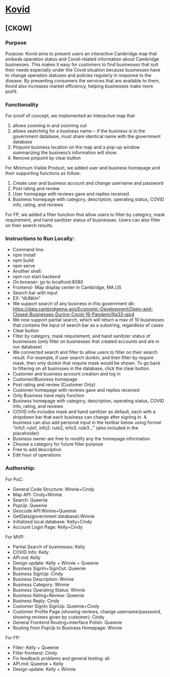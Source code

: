 
# [Kovid](https://kovid-ckqw.herokuapp.com/ )
## [CKQW]
### Purpose
Purpose: Kovid aims to present users an interactive Cambridge map that embeds operation status and Covid-related information about Cambridge businesses. This makes it easy for customers to find businesses that suit their needs especially under the Covid situation because businesses have to change operation statuses and policies regularly in response to the disease. By presenting consumers the services that are available to them, Kovid also increases market efficiency, helping businesses make more profit.  
 

### Functionality

For proof of concept, we implemented an interactive map that 
1) allows zooming in and zooming out
2) allows searching for a business name-- if the business is in the government database, must   share identical name with the government database
3) Pinpoint business location on the map and a pop-up window summarizing the business’s    information will show.
4) Remove pinpoint by clear button

For Minimum Viable Product, we added user and business homepage and their supporting functions as follow:
1) Create user and business account and change username and password
2) Post rating and review
3) User homepage with reviews gave and replies received
4) Business homepage with category, description, operating status, COVID info, rating, and reviews

For FP, we added a filter function that allow users to filter by category, mask requirement, and hand sanitizer status of businesses. Users can also filter on their search results.



### Instructions to Run Locally:
* Command line: 
* npm install
* npm build
* npm serve
* Another shell: 
* npm run start backend
* On browser: go to localhost:8080
* Frontend- Map display center in Cambridge, MA,US
* Search bar with input
* EX: “dUNkIn”
* We support search of any business in this government db: https://data.cambridgema.gov/Economic-Development/Open-and-Closed-Businesses-During-Covid-19-Pandemi/9q33-qjp4
* We now support partial search, which will return a max of 10 businesses that contains the input of search bar as a substring, regardless of cases
* Clear button
* Filter by category, mask requirement, and hand sanitizer status of businesses (only filter on businesses that created accounts and are in our database)
* We connected search and filter to allow users to filter on their search result. For example, if user search dunkin, and then filter by require mask, then only dunkin that require mask would be shown. To go back to filtering on all businsses in the database, click the clear button.
* Customer and business account creation and log in
* Customer/Business homepage
* Post rating and review (Customer Only)
* Customer homepage with reviews gave and replies received 
* Only Business have reply function
* Business homepage with category, description, operating status, COVID info, rating, and reviews
* COVID info includes mask and hand sanitizer as default, each with a dropdown bar that each business can change after signing in. A business can also add personal input in the textbar below using format “info1: rule1, info2: rule2, info3: rule3…” (also included in the placeholder)
* Business owner are free to modify any the homepage information
* Choose a category for future filter purpose
* Free to add description
* Edit hour of operations



### Authorship:
For PoC:
* General Code Structure: Winnie+Cindy
* Map API: Cindy+Winnie
* Search: Queenie
* PopUp: Queenie
* Geocode API:Winnie+Queenie
* GetData(government database):Winnie
* Initialized local database: Kelly+Cindy
* Account Login Page: Kelly+Cindy

For MVP:
* Partial Search of businesses: Kelly
* COVID Info: Kelly
* API.md: Kelly
* Design update: Kelly + Winnie + Queenie
* Business SignIn+SignOut: Queenie
* Business SignUp: Cindy
* Business Description: Winnie
* Business Category: Winnie
* Business Operating Status: Winnie
* Business Rating+Review: Queenie
* Business Reply: Cindy
* Customer SignIn SignUp: Queenie+Cindy
* Customer Profile Page (showing reviews, change username/password, showing reviews given by customer): Cindy
* General Frontend Routing+Interface Polish: Queenie
* Routing from PopUp to Business Homepage: Winnie

For FP:
* Filter: Kelly + Queenie
* Filter frontend: Cindy
* Fix feedback problems and general testing: all
* API.md: Queenie + Kelly
* Design update: Kelly + Winnie


